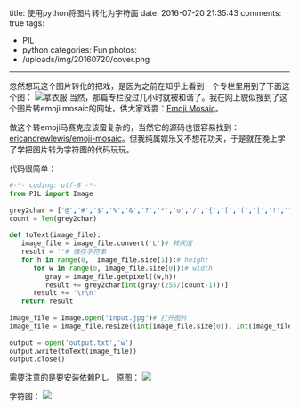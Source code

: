 title: 使用python将图片转化为字符画
date: 2016-07-20 21:35:43
comments: true
tags: 
 - PIL
 - python
categories: Fun
photos: 
 - /uploads/img/20160720/cover.png
---
忽然想玩这个图片转化的把戏，是因为之前在知乎上看到一个专栏里用到了下面这个图：
![拿衣服](/uploads/img/20160720/mo.jpg)
当然，那篇专栏没过几小时就被和谐了。我在网上貌似搜到了这个图片转emoji mosaic的网址，供大家戏耍：[Emoji Mosaic](http://ericandrewlewis.github.io/emoji-mosaic/)。

做这个转emoji马赛克应该蛮复杂的，当然它的源码也很容易找到：[ericandrewlewis/emoji-mosaic](https://github.com/ericandrewlewis/emoji-mosaic)。但我纯属娱乐又不想花功夫，于是就在晚上学了学把图片转为字符图的代码玩玩。

代码很简单：
```python
#-*- coding: utf-8 -*-
from PIL import Image
 
grey2char = ['@','#','$','%','&','?','*','o','/','{','[','(','|','!','^','~','-','_',':',';',',','.','`',' ']
count = len(grey2char)
 
def toText(image_file):
   image_file = image_file.convert('L')# 转灰度
   result = ''# 储存字符串
   for h in range(0,  image_file.size[1]):# height
      for w in range(0, image_file.size[0]):# width
         gray = image_file.getpixel((w,h))
         result += grey2char[int(gray/(255/(count-1)))]
      result += '\r\n'
   return result
 
image_file = Image.open("input.jpg")# 打开图片
image_file = image_file.resize((int(image_file.size[0]), int(image_file.size[1]*0.55)))# 调整图片大小
 
output = open('output.txt','w')
output.write(toText(image_file))
output.close()
```
需要注意的是要安装依赖PIL。
原图：
![](/uploads/img/20160720/input.jpg)

字符图：
![](/uploads/img/20160720/cover.png)
